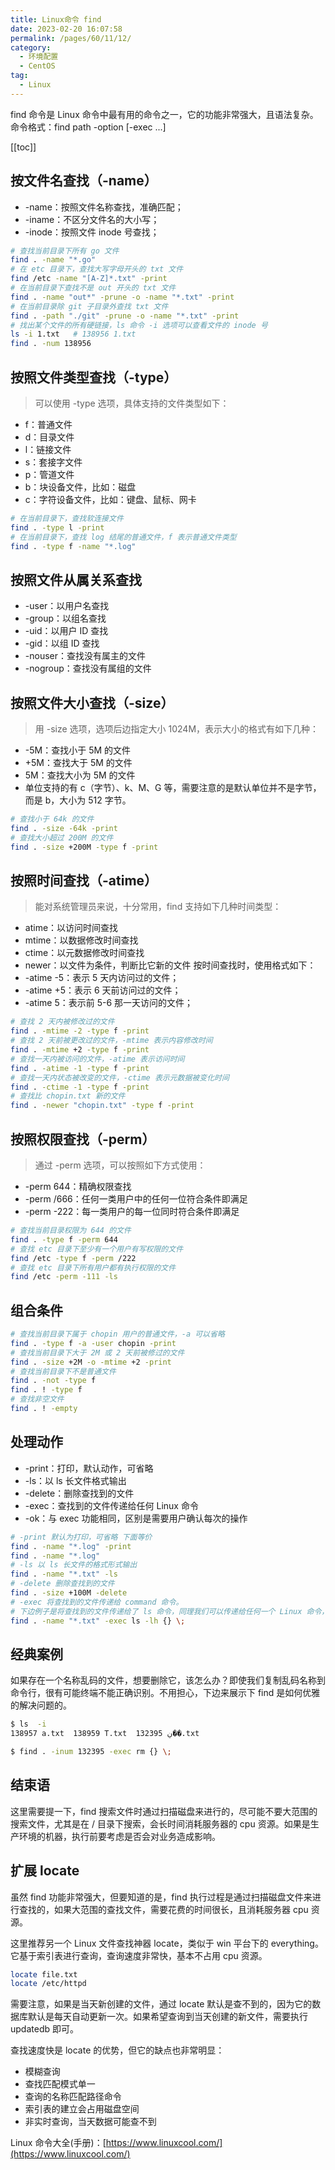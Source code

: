 ```yaml
---
title: Linux命令 find
date: 2023-02-20 16:07:58
permalink: /pages/60/11/12/
category: 
  - 环境配置
  - CentOS
tag: 
  - Linux
---
```


find 命令是 Linux 命令中最有用的命令之一，它的功能非常强大，且语法复杂。<br/>
命令格式：find path -option [-exec ...]

<!-- more -->

[[toc]]

## 按文件名查找（-name）

- -name：按照文件名称查找，准确匹配；
- -iname：不区分文件名的大小写；
- -inode：按照文件 inode 号查找；

```bash
# 查找当前目录下所有 go 文件
find . -name "*.go"
# 在 etc 目录下，查找大写字母开头的 txt 文件
find /etc -name "[A-Z]*.txt" -print
# 在当前目录下查找不是 out 开头的 txt 文件
find . -name "out*" -prune -o -name "*.txt" -print
# 在当前目录除 git 子目录外查找 txt 文件
find . -path "./git" -prune -o -name "*.txt" -print
# 找出某个文件的所有硬链接，ls 命令 -i 选项可以查看文件的 inode 号
ls -i 1.txt   # 138956 1.txt
find . -num 138956
```

## 按照文件类型查找（-type）

> 可以使用 -type 选项，具体支持的文件类型如下：

- f：普通文件
- d：目录文件
- l：链接文件
- s：套接字文件
- p：管道文件
- b：块设备文件，比如：磁盘
- c：字符设备文件，比如：键盘、鼠标、网卡

```bash
# 在当前目录下，查找软连接文件
find . -type l -print
# 在当前目录下，查找 log 结尾的普通文件，f 表示普通文件类型
find . -type f -name "*.log"
```

## 按照文件从属关系查找

- -user：以用户名查找
- -group：以组名查找
- -uid：以用户 ID 查找
- -gid：以组 ID 查找
- -nouser：查找没有属主的文件
- -nogroup：查找没有属组的文件

## 按照文件大小查找（-size）

> 用 -size 选项，选项后边指定大小 1024M，表示大小的格式有如下几种：

- -5M：查找小于 5M 的文件
- +5M：查找大于 5M 的文件
- 5M：查找大小为 5M 的文件
- 单位支持的有 c（字节）、k、M、G 等，需要注意的是默认单位并不是字节，而是 b，大小为 512 字节。

```bash
# 查找小于 64k 的文件
find . -size -64k -print
# 查找大小超过 200M 的文件
find . -size +200M -type f -print
```

## 按照时间查找（-atime）

> 能对系统管理员来说，十分常用，find 支持如下几种时间类型：

- atime：以访问时间查找
- mtime：以数据修改时间查找
- ctime：以元数据修改时间查找
- newer：以文件为条件，判断比它新的文件
  按时间查找时，使用格式如下：
- -atime -5：表示 5 天内访问过的文件；
- -atime +5：表示 6 天前访问过的文件；
- -atime 5：表示前 5-6 那一天访问的文件；

```bash
# 查找 2 天内被修改过的文件
find . -mtime -2 -type f -print
# 查找 2 天前被更改过的文件，-mtime 表示内容修改时间
find . -mtime +2 -type f -print
# 查找一天内被访问的文件，-atime 表示访问时间
find . -atime -1 -type f -print
# 查找一天内状态被改变的文件，-ctime 表示元数据被变化时间
find . -ctime -1 -type f -print
# 查找比 chopin.txt 新的文件
find . -newer "chopin.txt" -type f -print
```

## 按照权限查找（-perm）

> 通过 -perm 选项，可以按照如下方式使用：

- -perm 644：精确权限查找
- -perm /666：任何一类用户中的任何一位符合条件即满足
- -perm -222：每一类用户的每一位同时符合条件即满足

```bash
# 查找当前目录权限为 644 的文件
find . -type f -perm 644
# 查找 etc 目录下至少有一个用户有写权限的文件
find /etc -type f -perm /222
# 查找 etc 目录下所有用户都有执行权限的文件
find /etc -perm -111 -ls
```

## 组合条件

```bash
# 查找当前目录下属于 chopin 用户的普通文件，-a 可以省略
find . -type f -a -user chopin -print
# 查找当前目录下大于 2M 或 2 天前被修过的文件
find . -size +2M -o -mtime +2 -print
# 查找当前目录下不是普通文件
find . -not -type f
find . ! -type f
# 查找非空文件
find . ! -empty
```

## 处理动作

- -print：打印，默认动作，可省略
- -ls：以 ls 长文件格式输出
- -delete：删除查找到的文件
- -exec：查找到的文件传递给任何 Linux 命令
- -ok：与 exec 功能相同，区别是需要用户确认每次的操作

```bash
# -print 默认为打印，可省略 下面等价
find . -name "*.log" -print
find . -name "*.log"
# -ls 以 ls 长文件的格式形式输出
find . -name "*.txt" -ls
# -delete 删除查找到的文件
find . -size +100M -delete
# -exec 将查找到的文件传递给 command 命令。
# 下边例子是将查找到的文件传递给了 ls 命令，同理我们可以传递给任何一个 Linux 命令，功能十分强大，也很灵活。
find . -name "*.txt" -exec ls -lh {} \;
```

## 经典案例

如果存在一个名称乱码的文件，想要删除它，该怎么办？即使我们复制乱码名称到命令行，很有可能终端不能正确识别。不用担心，下边来展示下 find 是如何优雅的解决问题的。

```bash
$ ls  -i
138957 a.txt  138959 T.txt  132395 ڹ��.txt

$ find . -inum 132395 -exec rm {} \;
```

## 结束语

这里需要提一下，find 搜索文件时通过扫描磁盘来进行的，尽可能不要大范围的搜索文件，尤其是在 / 目录下搜索，会长时间消耗服务器的 cpu 资源。如果是生产环境的机器，执行前要考虑是否会对业务造成影响。

## 扩展 locate

虽然 find 功能非常强大，但要知道的是，find 执行过程是通过扫描磁盘文件来进行查找的，如果大范围的查找文件，需要花费的时间很长，且消耗服务器 cpu 资源。

这里推荐另一个 Linux 文件查找神器 locate，类似于 win 平台下的 everything。它基于索引表进行查询，查询速度非常快，基本不占用 cpu 资源。

```bash
locate file.txt
locate /etc/httpd
```

需要注意，如果是当天新创建的文件，通过 locate 默认是查不到的，因为它的数据库默认是每天自动更新一次。如果希望查询到当天创建的新文件，需要执行 updatedb 即可。

查找速度快是 locate 的优势，但它的缺点也非常明显：

- 模糊查询
- 查找匹配模式单一
- 查询的名称匹配路径命令
- 索引表的建立会占用磁盘空间
- 非实时查询，当天数据可能查不到

Linux 命令大全(手册)：[https://www.linuxcool.com/](https://www.linuxcool.com/)
